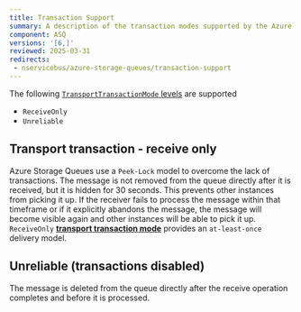 ```yaml
---
title: Transaction Support
summary: A description of the transaction modes supported by the Azure Storage Queues transport
component: ASQ
versions: '[6,]'
reviewed: 2025-03-31
redirects:
 - nservicebus/azure-storage-queues/transaction-support
---
```


The following [`TransportTransactionMode` levels](/transports/transactions.md) are supported

 * `ReceiveOnly`
 * `Unreliable`


## Transport transaction - receive only

Azure Storage Queues use a `Peek-Lock` model to overcome the lack of transactions. The message is not removed from the queue directly after it is received, but it is hidden for 30 seconds. This prevents other instances from picking it up. If the receiver fails to process the message within that timeframe or if it explicitly abandons the message, the message will become visible again and other instances will be able to pick it up. `ReceiveOnly` **[transport transaction mode](/transports/transactions.md)** provides an `at-least-once` delivery model.


## Unreliable (transactions disabled)

The message is deleted from the queue directly after the receive operation completes and before it is processed.
